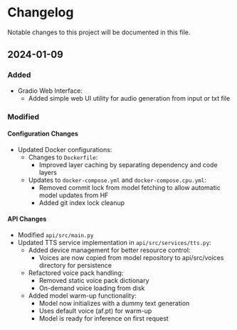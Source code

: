 # Changelog

Notable changes to this project will be documented in this file.

## 2024-01-09

### Added
- Gradio Web Interface:
  - Added simple web UI utility for audio generation from input or txt file

### Modified
#### Configuration Changes
- Updated Docker configurations:
  - Changes to `Dockerfile`:
    - Improved layer caching by separating dependency and code layers
  - Updates to `docker-compose.yml` and `docker-compose.cpu.yml`:
    - Removed commit lock from model fetching to allow automatic model updates from HF
    - Added git index lock cleanup

#### API Changes
- Modified `api/src/main.py`
- Updated TTS service implementation in `api/src/services/tts.py`:
  - Added device management for better resource control:
    - Voices are now copied from model repository to api/src/voices directory for persistence
  - Refactored voice pack handling:
    - Removed static voice pack dictionary
    - On-demand voice loading from disk
  - Added model warm-up functionality:
    - Model now initializes with a dummy text generation
    - Uses default voice (af.pt) for warm-up
    - Model is ready for inference on first request
